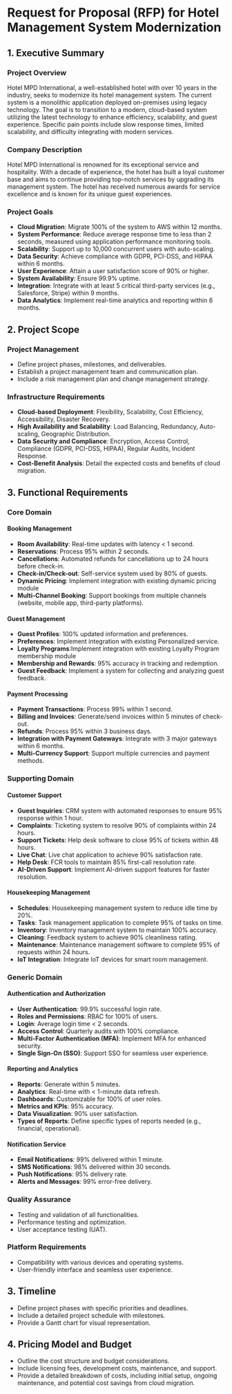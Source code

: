 # Request for Proposal (RFP) for Hotel Management System Modernization

## 1. Executive Summary

### Project Overview
Hotel MPD International, a well-established hotel with over 10 years in the industry, seeks to modernize its hotel management system. The current system is a monolithic application deployed on-premises using legacy technology. The goal is to transition to a modern, cloud-based system utilizing the latest technology to enhance efficiency, scalability, and guest experience. Specific pain points include slow response times, limited scalability, and difficulty integrating with modern services.

### Company Description
Hotel MPD International is renowned for its exceptional service and hospitality. With a decade of experience, the hotel has built a loyal customer base and aims to continue providing top-notch services by upgrading its management system. The hotel has received numerous awards for service excellence and is known for its unique guest experiences.

### Project Goals
- **Cloud Migration**: Migrate 100% of the system to AWS within 12 months.
- **System Performance**: Reduce average response time to less than 2 seconds, measured using application performance monitoring tools.
- **Scalability**: Support up to 10,000 concurrent users with auto-scaling.
- **Data Security**: Achieve compliance with GDPR, PCI-DSS, and HIPAA within 6 months.
- **User Experience**: Attain a user satisfaction score of 90% or higher.
- **System Availability**: Ensure 99.9% uptime.
- **Integration**: Integrate with at least 5 critical third-party services (e.g., Salesforce, Stripe) within 9 months.
- **Data Analytics**: Implement real-time analytics and reporting within 6 months.

## 2. Project Scope

### Project Management
- Define project phases, milestones, and deliverables.
- Establish a project management team and communication plan.
- Include a risk management plan and change management strategy.

### Infrastructure Requirements
- **Cloud-based Deployment**: Flexibility, Scalability, Cost Efficiency, Accessibility, Disaster Recovery.
- **High Availability and Scalability**: Load Balancing, Redundancy, Auto-scaling, Geographic Distribution.
- **Data Security and Compliance**: Encryption, Access Control, Compliance (GDPR, PCI-DSS, HIPAA), Regular Audits, Incident Response.
- **Cost-Benefit Analysis**: Detail the expected costs and benefits of cloud migration.

## 3. Functional Requirements

### Core Domain

#### Booking Management
- **Room Availability**: Real-time updates with latency < 1 second.
- **Reservations**: Process 95% within 2 seconds.
- **Cancellations**: Automated refunds for cancellations up to 24 hours before check-in.
- **Check-in/Check-out**: Self-service system used by 80% of guests.
- **Dynamic Pricing**: Implement integration with existing dynamic pricing module 
- **Multi-Channel Booking**: Support bookings from multiple channels (website, mobile app, third-party platforms).

#### Guest Management
- **Guest Profiles**: 100% updated information and preferences.
- **Preferences**: Implement integration with existing Personalized service.
- **Loyalty Programs**:Implement integration with existing Loyalty Program membership module
- **Membership and Rewards**: 95% accuracy in tracking and redemption.
- **Guest Feedback**: Implement a system for collecting and analyzing guest feedback.

#### Payment Processing
- **Payment Transactions**: Process 99% within 1 second.
- **Billing and Invoices**: Generate/send invoices within 5 minutes of check-out.
- **Refunds**: Process 95% within 3 business days.
- **Integration with Payment Gateways**: Integrate with 3 major gateways within 6 months.
- **Multi-Currency Support**: Support multiple currencies and payment methods.

### Supporting Domain

#### Customer Support
- **Guest Inquiries**: CRM system with automated responses to ensure 95% response within 1 hour.
- **Complaints**: Ticketing system to resolve 90% of complaints within 24 hours.
- **Support Tickets**: Help desk software to close 95% of tickets within 48 hours.
- **Live Chat**: Live chat application to achieve 90% satisfaction rate.
- **Help Desk**: FCR tools to maintain 85% first-call resolution rate.
- **AI-Driven Support**: Implement AI-driven support features for faster resolution.

#### Housekeeping Management
- **Schedules**: Housekeeping management system to reduce idle time by 20%.
- **Tasks**: Task management application to complete 95% of tasks on time.
- **Inventory**: Inventory management system to maintain 100% accuracy.
- **Cleaning**: Feedback system to achieve 90% cleanliness rating.
- **Maintenance**: Maintenance management software to complete 95% of requests within 24 hours.
- **IoT Integration**: Integrate IoT devices for smart room management.

### Generic Domain

#### Authentication and Authorization
- **User Authentication**: 99.9% successful login rate.
- **Roles and Permissions**: RBAC for 100% of users.
- **Login**: Average login time < 2 seconds.
- **Access Control**: Quarterly audits with 100% compliance.
- **Multi-Factor Authentication (MFA)**: Implement MFA for enhanced security.
- **Single Sign-On (SSO)**: Support SSO for seamless user experience.

#### Reporting and Analytics
- **Reports**: Generate within 5 minutes.
- **Analytics**: Real-time with < 1-minute data refresh.
- **Dashboards**: Customizable for 100% of user roles.
- **Metrics and KPIs**: 95% accuracy.
- **Data Visualization**: 90% user satisfaction.
- **Types of Reports**: Define specific types of reports needed (e.g., financial, operational).

#### Notification Service
- **Email Notifications**: 99% delivered within 1 minute.
- **SMS Notifications**: 98% delivered within 30 seconds.
- **Push Notifications**: 95% delivery rate.
- **Alerts and Messages**: 99% error-free delivery.

### Quality Assurance
- Testing and validation of all functionalities.
- Performance testing and optimization.
- User acceptance testing (UAT).

### Platform Requirements
- Compatibility with various devices and operating systems.
- User-friendly interface and seamless user experience.

## 3. Timeline
- Define project phases with specific priorities and deadlines.
- Include a detailed project schedule with milestones.
- Provide a Gantt chart for visual representation.

## 4. Pricing Model and Budget
- Outline the cost structure and budget considerations.
- Include licensing fees, development costs, maintenance, and support.
- Provide a detailed breakdown of costs, including initial setup, ongoing maintenance, and potential cost savings from cloud migration.